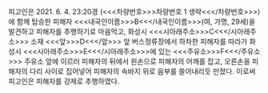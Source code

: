 피고인은 2021. 6. 4. 23:20경 (<<<차량번호>>>차량번호 1 생략<<</차량번호>>>)에 함께 탑승한 피해자 <<<내국인이름>>>B<<</내국인이름>>>(여, 가명, 29세)을 발견하고 피해자를 추행하기로 마음먹고, 화성시 <<<시아래주소>>>C<<</시아래주소>>> 소재 <<<앞>>>D<<</앞>>> 앞 버스정류장에서 하차한 피해자를 따라가 화성시 <<<시아래주소>>>E<<</시아래주소>>>에 있는 <<<주유소>>>F<<</주유소>>> 주유소 앞에 이르러 피해자의 뒤에서 왼손으로 피해자의 어깨를 잡고, 오른손을 피해자의 다리 사이로 집어넣어 피해자의 속바지 위로 음부를 쓸어내리듯 만졌다.
이로써 피고인은 피해자를 강제로 추행하였다.